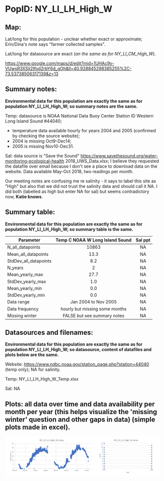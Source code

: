 # PopID: NY_LI_LH_High_W

## Map:

Lat/long for this population - unclear whether exact or approximate; Erin/Dina's note says "farmer collected samples". 

Lat/long for datasource are exact (*an the same as for NY_LI_CM_High_W*).

https://www.google.com/maps/d/edit?mid=1UHAc9v-VUwsR3XSjI2Ifod2rbY6d_gOh&ll=40.928845298385255%2C-73.53738506317139&z=13

## Summary notes:

**Environmental data for this population are exactly the same as for population NY_LI_LH_High_W; so summary notes are the same.**

Temp: datasource is NOAA National Data Buoy Center Station ID Western Long Island Sound #44040;
- temperature data available hourly for years 2004 and 2005 (confirmed by checking the source website); 
- 2004 is missing Oct9-Dec14; 
- 2005 is missing Nov10-Dec31.

Sal: data source is "Save the Sound" https://www.savethesound.org/water-monitoring-ecological-health 2018_UWS_Data.xlsx; I believe they requested the datafile over email because I don't see a place to download data on the website. Data available May-Oct 2018, two readings per month.

Our meeting notes are confusing me re salinity - it says to label this site as "High" but also that we did not trust the salinity data and should call it NA. I did both (labelled as high but enter NA for sal) but seems contradictory now, **Katie knows**.

## Summary table:

**Environmental data for this population are exactly the same as for population NY_LI_LH_High_W; so summary table is the same.**

| Parameter             | Temp C NOAA W Long Island Sound |      Sal ppt    |
| ----------------------| :-----------------------------: | :-------------: |
| N_all_datapoints      |          10863                  |       NA        |
| Mean_all_datapoints   |         13.3                    |       NA        |
| StdDev_all_datapoints |          8.2                    |       NA        |
| N_years               |           2                     |       NA        |
| Mean_yearly_max       |           27.7                  |       NA        |
| StdDev_yearly_max     |            1.0                  |       NA        |
| Mean_yearly_min       |            0.0                  |       NA        |
| StdDev_yearly_min     |            0.0                  |       NA        |
| Data range            |       Jan 2004 to Nov 2005      |       NA        |
| Data frequency        |  hourly but missing some months |       NA        |
| Missing winter        |    FALSE but see summary notes  |       NA        |


## Datasources and filenames:

**Environmental data for this population are exactly the same as for population NY_LI_LH_High_W; so datasource, content of datafiles and plots below are the same.**

Website: https://www.ndbc.noaa.gov/station_page.php?station=44040 (temp only); NA for salinity.

Temp: NY_LI_LH_High_W_Temp.xlsx

Sal: NA

## Plots: all data over time and data availability per month per year (this helps visualize the 'missing winter' question and other gaps in data) (simple plots made in excel).

![NY_LI_LH_High_W_summary_plots](../img/NY_LI_LH_High_W_summary_plots.png)
